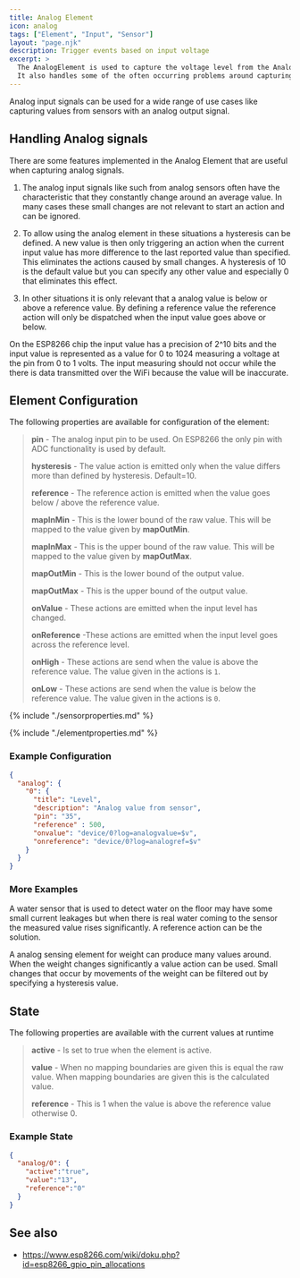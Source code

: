 ```yaml
---
title: Analog Element
icon: analog
tags: ["Element", "Input", "Sensor"]
layout: "page.njk"
description: Trigger events based on input voltage
excerpt: >
  The AnalogElement is used to capture the voltage level from the Analog Input pin with the integrated ADC and to emit corresponding events.
  It also handles some of the often occurring problems around capturing analog values.
---
```


<!--
## Web UI for the Analog Element

There is a dedicated card for this element available that will be used on the web server config and landing pages:
-->

Analog input signals can be used for a wide range of use cases like capturing values from sensors with an analog output signal.


## Handling Analog signals

There are some features implemented in the Analog Element that are useful when capturing analog signals.

1. The analog input signals like such from analog sensors often have the characteristic that they constantly change around an average value. In many cases these small changes are not relevant to start an action and can be ignored.

2. To allow using the analog element in these situations a hysteresis can be defined. A new value is then only triggering an action when the current input value has more difference to the last reported value than specified. This eliminates the actions caused by small changes.
A hysteresis of 10 is the default value but you can specify any other value and especially 0 that eliminates this effect.

3. In other situations it is only relevant that a analog value is below or above a reference value.
By defining a reference value the reference action will only be dispatched when the input value goes above or below.

On the ESP8266 chip the input value has a precision of 2^10 bits and the input value is represented as a value for 0 to 1024 measuring a voltage at the pin from 0 to 1 volts. The input measuring should not occur while the there is data transmitted over the WiFi because the value will be inaccurate.


## Element Configuration

<object data="/element.svg?analog" type="image/svg+xml"></object>

The following properties are available for configuration of the element:

> **pin** - The analog input pin to be used. On ESP8266 the only pin with ADC functionality is used by default.
>
> **hysteresis** - The value action is emitted only when the value differs more than defined by hysteresis. Default=10.
>
> **reference** - The reference action is emitted when the value goes below / above the reference value.
>
> **mapInMin** - This is the lower bound of the raw value. This will be mapped to the value given by **mapOutMin**.
>
> **mapInMax** - This is the upper bound of the raw value. This will be mapped to the value given by **mapOutMax**.
>
> **mapOutMin** - This is the lower bound of the output value.
>
> **mapOutMax** - This is the upper bound of the output value.
>
> **onValue** - These actions are emitted when the input level has changed.
>
> **onReference** -These actions are emitted when the input level goes across the reference level.
>
> **onHigh** - These actions are send when the value is above the reference value.
> The value given in the actions is `1`.
>
> **onLow** - These actions are send when the value is below the reference value.
> The value given in the actions is `0`.

{% include "./sensorproperties.md" %}

{% include "./elementproperties.md" %}


### Example Configuration

``` json
{
  "analog": {
    "0": {
      "title": "Level",
      "description": "Analog value from sensor",
      "pin": "35",
      "reference" : 500,
      "onvalue": "device/0?log=analogvalue=$v",
      "onreference": "device/0?log=analogref=$v"
    }
  }
}
```

### More Examples

A water sensor that is used to detect water on the floor may have some small current leakages but when there is real water coming to the sensor the measured value rises significantly. A reference action can be the solution.

A analog sensing element for weight can produce many values around. When the weight changes significantly a value action can be used. Small changes that occur by movements of the weight can be filtered out by specifying a hysteresis value.


## State

The following properties are available with the current values at runtime

> **active** - Is set to true when the element is active.
>
> **value** - When no mapping boundaries are given this is equal the raw value.
> When mapping boundaries are given this is the calculated value.
>
> **reference** - This is 1 when the value is above the reference value otherwise 0.


### Example State

``` json
{
  "analog/0": {
    "active":"true",
    "value":"13",
    "reference":"0"
  }
}
```


## See also

* <https://www.esp8266.com/wiki/doku.php?id=esp8266_gpio_pin_allocations>
